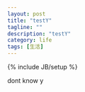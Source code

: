 ```yaml
---
layout: post
title: "testY"
tagline: ""
description: "testY"
category: life
tags: [生活]
---
```

{% include JB/setup %}

dont know y
